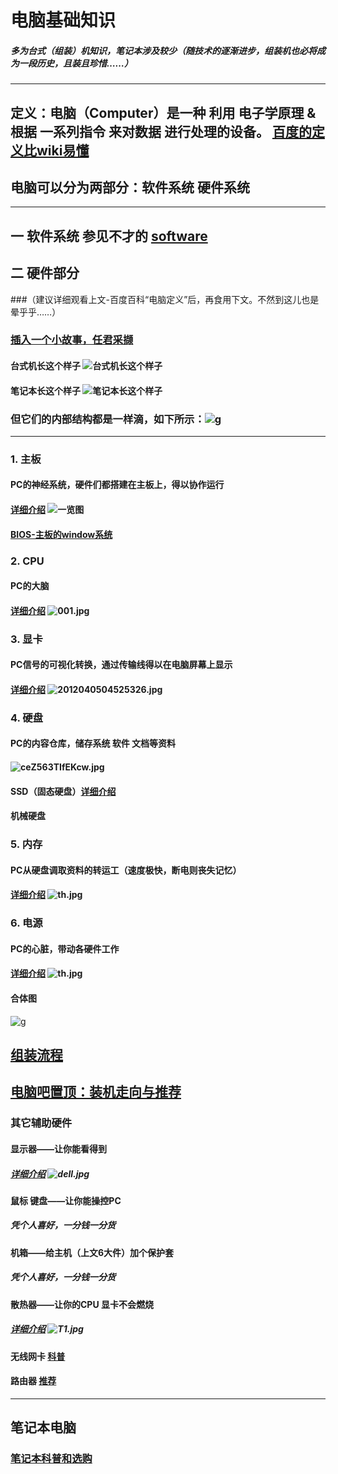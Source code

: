 # 电脑基础知识
##### 多为台式（组装）机知识，笔记本涉及较少（随技术的逐渐进步，组装机也必将成为一段历史，且装且珍惜……）
***
## 定义：电脑（Computer）是一种 利用 电子学原理 & 根据 一系列指令 来对数据 进行处理的设备。 [百度的定义比wiki易懂](https://baike.baidu.com/item/%E7%94%B5%E8%84%91)
## 电脑可以分为两部分：软件系统  硬件系统
***

## 一 软件系统 参见不才的 [software](https://github.com/woshizhd/software)
## 二 硬件部分
###（建议详细观看上文-百度百科“电脑定义”后，再食用下文。不然到这儿也是晕乎乎……）
### [插入一个小故事，任君采撷](https://la4ji.blogspot.com/2019/04/cpu.html)
#### 台式机长这个样子 ![台式机长这个样子](https://i.loli.net/2018/10/14/5bc31a4196fa7.jpg)

#### 笔记本长这个样子 ![笔记本长这个样子](https://i.loli.net/2018/10/14/5bc31ab6ca5d6.jpg)

### 但它们的内部结构都是一样滴，如下所示：![g](https://i.loli.net/2018/10/14/5bc336b6a2764.jpg)


***

### 1. 主板 
#### PC的神经系统，硬件们都搭建在主板上，得以协作运行
#### [详细介绍](http://tieba.baidu.com/p/2742107388) ![一览图](https://i.loli.net/2018/10/14/5bc319bb4ebdc.jpg)
#### [BIOS-主板的window系统](https://www.bilibili.com/video/av32870815)

### 2. CPU 
#### PC的大脑
#### [详细介绍](https://www.bilibili.com/video/av28848071) ![001.jpg](https://i.loli.net/2018/10/14/5bc31bd5b3aae.jpg)

### 3. 显卡 
#### PC信号的可视化转换，通过传输线得以在电脑屏幕上显示
#### [详细介绍](http://tieba.baidu.com/p/3034371866) ![2012040504525326.jpg](https://i.loli.net/2018/10/14/5bc31c46c9837.jpg)


### 4. 硬盘
#### PC的内容仓库，储存系统 软件 文档等资料
#### ![ceZ563TIfEKcw.jpg](https://i.loli.net/2018/10/14/5bc34378f0523.jpg)

#### SSD（固态硬盘）[详细介绍](https://www.bilibili.com/video/av31584748)
#### 机械硬盘

### 5. 内存
#### PC从硬盘调取资料的转运工（速度极快，断电则丧失记忆）
#### [详细介绍](https://www.bilibili.com/video/av32045336) ![th.jpg](https://i.loli.net/2018/10/14/5bc31d216f715.jpg)

### 6. 电源
#### PC的心脏，带动各硬件工作
#### [详细介绍](https://www.bilibili.com/video/av29410982) ![th.jpg](https://i.loli.net/2018/10/14/5bc31da1d6b83.jpg)

#### 合体图
![g](https://i.loli.net/2018/10/14/5bc3388a5d588.jpg)


##  [组装流程](http://tieba.baidu.com/p/2320809197)
## [电脑吧置顶：装机走向与推荐](http://tieba.baidu.com/f?kw=%E7%94%B5%E8%84%91&ie=utf-8)



### 其它辅助硬件
#### 显示器——让你能看得到
##### [详细介绍](https://www.bilibili.com/video/av32580266) ![dell.jpg](https://i.loli.net/2018/10/14/5bc31e343c918.jpg)


#### 鼠标 键盘——让你能操控PC
##### 凭个人喜好，一分钱一分货

#### 机箱——给主机（上文6大件）加个保护套
##### 凭个人喜好，一分钱一分货


#### 散热器——让你的CPU 显卡不会燃烧
##### [详细介绍](https://www.bilibili.com/video/av30019967) ![T1.jpg](https://i.loli.net/2018/10/14/5bc31ebb69a86.jpg)

#### 无线网卡 [科普](https://post.smzdm.com/p/452690/)

#### 路由器 [推荐](https://zhuanlan.zhihu.com/p/41602094)


***
## 笔记本电脑
### [笔记本科普和选购](https://zhuanlan.zhihu.com/p/40181275)





